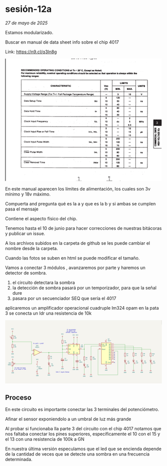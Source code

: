 # sesión-12a

*27 de mayo de 2025*

Estamos modularizado.

Buscar en manual de data sheet info sobre el chip 4017

Link: https://n9.cl/q3ln8g

![dataSheet4017](https://github.com/AlanisMria/dis8644-2025-1/blob/main/27-AlanisMria/sesion-12a/archivos/dataSheet4017.png)

En este manual aparecen los límites de alimentación, los cuales son 3v mínimo y 18v máximo.

Compuerta and pregunta qué es la a y que es la b y si ambas se cumplen pasa el mensaje

Contiene el aspecto físico del chip.

Tenemos hasta el 10 de junio para hacer correcciones de nuestras bitácoras y publicar un issue.

A los archivos subidos en la carpeta de github se les puede cambiar el nombre desde la carpeta.

Cuando las fotos se suben en html se puede modificar el tamaño.

Vamos a conectar 3 módulos , avanzaremos por parte y haremos un detector de sombra.

1. el circuito detectara la sombra
2.  la detección de sombra pasará por un temporizador, para que la señal dure
3.  pasara por un secuenciador SEQ que sería el 4017

aplicaremos un amplificador operacional cuadruple lm324 opam
en la pata 3 se conecta un ldr una resistencia de 10k

![circuitoDetectorDeSombra](https://github.com/AlanisMria/dis8644-2025-1/blob/main/27-AlanisMria/sesion-12a/archivos/circuitoDetectorDeSombra.png)

## Proceso 

En este circuito es importante conectar las 3 terminales del potenciómetro.

Afinar el sensor exponiendolo a un umbral de luz más grande 

Al probar si funcionaba lla parte 3 del circuito con el chip 4017 notamos que nos faltaba conectar los pines superiores, específicamente el 10 con el 15 y el 13 con una resistencia de 100k a GN

En nuestra última versión especulamos que el led que se encienda depende de la cantidad de veces que se detecte una sombra en una frecuencia determinada.
